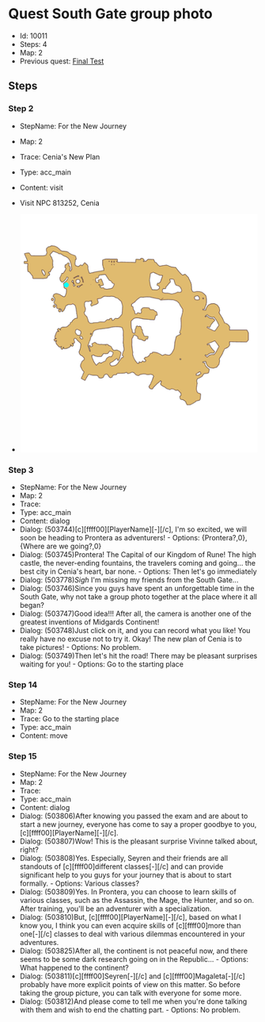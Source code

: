 # Quest South Gate group photo

- Id: 10011
- Steps: 4
- Map: 2
- Previous quest: [Final Test](10008.md)

## Steps

### Step 2
- StepName:  For the New Journey
- Map:  2
- Trace:  Cenia's New Plan
- Type:  acc_main
- Content:  visit
- Visit NPC 813252, Cenia

- ![images/10011_2.png](images/10011_2.png)


### Step 3
- StepName:  For the New Journey
- Map:  2
- Trace:  
- Type:  acc_main
- Content:  dialog
- Dialog: (503744)[c][ffff00][PlayerName][-][/c], I'm so excited, we will soon be heading to Prontera as adventurers! - Options: {Prontera?,0},{Where are we going?,0}
- Dialog: (503745)Prontera! The Capital of our Kingdom of Rune! The high castle, the never-ending fountains, the travelers coming and going... the best city in Cenia's heart, bar none. - Options: Then let's go immediately
- Dialog: (503778)*Sigh* I'm missing my friends from the South Gate...
- Dialog: (503746)Since you guys have spent an unforgettable time in the South Gate, why not take a group photo together at the place where it all began?
- Dialog: (503747)Good idea!!! After all, the camera is another one of the greatest inventions of Midgards Continent!
- Dialog: (503748)Just click on it, and you can record what you like! You really have no excuse not to try it. Okay! The new plan of Cenia is to take pictures! - Options: No problem.
- Dialog: (503749)Then let's hit the road! There may be pleasant surprises waiting for you! - Options: Go to the starting place


### Step 14
- StepName:  For the New Journey
- Map:  2
- Trace:  Go to the starting place
- Type:  acc_main
- Content:  move


### Step 15
- StepName:  For the New Journey
- Map:  2
- Trace:  
- Type:  acc_main
- Content:  dialog
- Dialog: (503806)After knowing you passed the exam and are about to start a new journey, everyone has come to say a proper goodbye to you, [c][ffff00][PlayerName][-][/c].
- Dialog: (503807)Wow! This is the pleasant surprise Vivinne talked about, right?
- Dialog: (503808)Yes. Especially, Seyren and their friends are all standouts of [c][ffff00]different classes[-][/c] and can provide significant help to you guys for your journey that is about to start formally. - Options: Various classes?
- Dialog: (503809)Yes. In Prontera, you can choose to learn skills of various classes, such as the Assassin, the Mage, the Hunter, and so on. After training, you'll be an adventurer with a specialization.
- Dialog: (503810)But, [c][ffff00][PlayerName][-][/c], based on what I know you, I think you can even acquire skills of [c][ffff00]more than one[-][/c] classes to deal with various dilemmas encountered in your adventures.
- Dialog: (503825)After all, the continent is not peaceful now, and there seems to be some dark research going on in the Republic... - Options: What happened to the continent?
- Dialog: (503811)[c][ffff00]Seyren[-][/c] and [c][ffff00]Magaleta[-][/c] probably have more explicit points of view on this matter. So before taking the group picture, you can talk with everyone for some more.
- Dialog: (503812)And please come to tell me when you're done talking with them and wish to end the chatting part. - Options: No problem.


